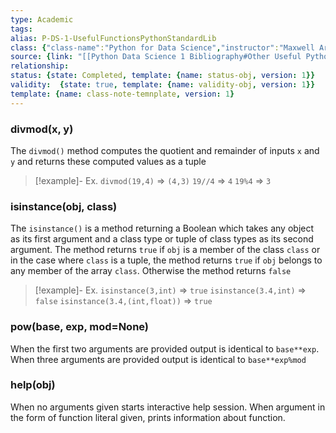 ```yaml
---
type: Academic
tags:
alias: P-DS-1-UsefulFunctionsPythonStandardLib
class: {"class-name":"Python for Data Science","instructor":"Maxwell Armi","medium":"Online Course","start-date":"2023-04-01","online-platform":"FreeCodeCamp-Youtube","length":"12hr20min","class-alias":"P-DS-1","template":{"name":"class-online-course-obj","version":1}}
source: {link: "[[Python Data Science 1 Bibliography#Other Useful Python Functions]]", alias: OtherPyFuncs-P-DS-1, template: {name: bib-source-obj , version: 1}}
relationship: 
status: {state: Completed, template: {name: status-obj, version: 1}}
validity:  {state: true, template: {name: validity-obj, version: 1}}
template: {name: class-note-temnplate, version: 1}
---
```


### divmod(x, y)

The `divmod()` method computes the quotient and remainder of inputs `x` and `y` and returns these computed values as a tuple 

> [!example]- Ex.
> `divmod(19,4)` => `(4,3)`
> `19//4` => `4`
> `19%4` => `3`

### isinstance(obj, class)

The `isinstance()` is a method returning a Boolean which takes any object as its first argument and a class type or tuple of class types as its second argument.
The method returns `true` if `obj` is a member of the class `class` or in the case where `class` is a tuple, the method returns `true` if `obj` belongs to any member of the array `class`. Otherwise the method returns `false`

> [!example]- Ex. 
> `isinstance(3,int)` => `true`
> `isinstance(3.4,int)` => `false`
> `isinstance(3.4,(int,float))` => `true`

### pow(base, exp, mod=None)

When the first two arguments are provided output is identical to `base**exp`.
When three arguments are provided output is identical to `base**exp%mod`

### help(obj)

When no arguments given starts interactive help session.
When argument in the form of function literal given, prints information about function.